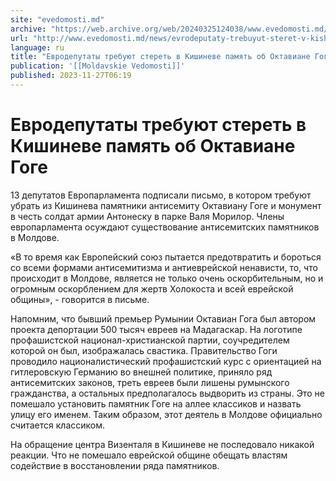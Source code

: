 ```yaml
---
site: "evedomosti.md"
archive: "https://web.archive.org/web/20240325124038/www.evedomosti.md/news/evrodeputaty-trebuyut-steret-v-kishineve-pamyat-ob-oktaviane"
url: "http://www.evedomosti.md/news/evrodeputaty-trebuyut-steret-v-kishineve-pamyat-ob-oktaviane"
language: ru
title: "Евродепутаты требуют стереть в Кишиневе память об Октавиане Гоге"
publication: '[[Moldavskie Vedomosti]]'
published: 2023-11-27T06:19
---
```


# Евродепутаты требуют стереть в Кишиневе память об Октавиане Гоге

13 депутатов Европарламента подписали письмо, в котором требуют убрать из Кишинева памятники антисемиту Октавиану Гоге и монумент в честь солдат армии Антонеску в парке Валя Морилор. Члены европарламента осуждают существование антисемитских памятников в Молдове.

«В то время как Европейский союз пытается предотвратить и бороться со всеми формами антисемитизма и антиеврейской ненависти, то, что происходит в Молдове, является не только очень оскорбительным, но и огромным оскорблением для жертв Холокоста и всей еврейской общины», - говорится в письме.

Напомним, что бывший премьер Румынии Октавиан Гога был автором проекта депортации 500 тысяч евреев на Мадагаскар. На логотипе профашистской национал-христианской партии, соучредителем которой он был, изображалась свастика. Правительство Гоги проводило националистический профашистский курс с ориентацией на гитлеровскую Германию во внешней политике, приняло ряд антисемитских законов, треть евреев были лишены румынского гражданства, а остальных предполагалось выдворить из страны. Это не помешало установить памятник Гоге на аллее классиков и назвать улицу его именем. Таким образом, этот деятель в Молдове официально считается классиком.

На обращение центра Визенталя в Кишиневе не последовало никакой реакции. Что не помешало еврейской общине обещать властям содействие в восстановлении ряда памятников.
